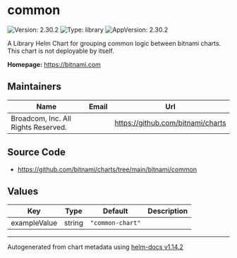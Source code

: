 # common

![Version: 2.30.2](https://img.shields.io/badge/Version-2.30.2-informational?style=flat-square) ![Type: library](https://img.shields.io/badge/Type-library-informational?style=flat-square) ![AppVersion: 2.30.2](https://img.shields.io/badge/AppVersion-2.30.2-informational?style=flat-square)

A Library Helm Chart for grouping common logic between bitnami charts. This chart is not deployable by itself.

**Homepage:** <https://bitnami.com>

## Maintainers

| Name | Email | Url |
| ---- | ------ | --- |
| Broadcom, Inc. All Rights Reserved. |  | <https://github.com/bitnami/charts> |

## Source Code

* <https://github.com/bitnami/charts/tree/main/bitnami/common>

## Values

| Key | Type | Default | Description |
|-----|------|---------|-------------|
| exampleValue | string | `"common-chart"` |  |

----------------------------------------------
Autogenerated from chart metadata using [helm-docs v1.14.2](https://github.com/norwoodj/helm-docs/releases/v1.14.2)
